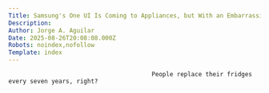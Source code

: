 ```yaml
---
Title: Samsung's One UI Is Coming to Appliances, but With an Embarrassing Update Promise
Description: 
Author: Jorge A. Aguilar
Date: 2025-08-26T20:08:08.000Z
Robots: noindex,nofollow
Template: index
---
```


                                            People replace their fridges every seven years, right?
                                        